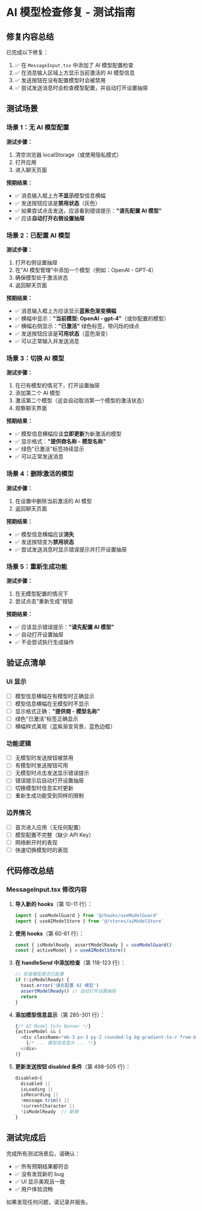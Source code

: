 # AI 模型检查修复 - 测试指南

## 修复内容总结

已完成以下修复：

1. ✅ 在 `MessageInput.tsx` 中添加了 AI 模型配置检查
2. ✅ 在消息输入区域上方显示当前激活的 AI 模型信息
3. ✅ 发送按钮在没有配置模型时会被禁用
4. ✅ 尝试发送消息时会检查模型配置，并自动打开设置抽屉

## 测试场景

### 场景 1：无 AI 模型配置

**测试步骤：**
1. 清空浏览器 localStorage（或使用隐私模式）
2. 打开应用
3. 进入聊天页面

**预期结果：**
- ✅ 消息输入框上方**不显示**模型信息横幅
- ✅ 发送按钮应该是**禁用状态**（灰色）
- ✅ 如果尝试点击发送，应该看到错误提示：**"请先配置 AI 模型"**
- ✅ 应该**自动打开右侧设置抽屉**

### 场景 2：已配置 AI 模型

**测试步骤：**
1. 打开右侧设置抽屉
2. 在"AI 模型管理"中添加一个模型（例如：OpenAI - GPT-4）
3. 确保模型处于激活状态
4. 返回聊天页面

**预期结果：**
- ✅ 消息输入框上方应该显示**蓝紫色渐变横幅**
- ✅ 横幅中显示：**"当前模型: OpenAI - gpt-4"**（或你配置的模型）
- ✅ 横幅右侧显示：**"已激活"** 绿色标签，带闪烁的绿点
- ✅ 发送按钮应该是**可用状态**（蓝色渐变）
- ✅ 可以正常输入并发送消息

### 场景 3：切换 AI 模型

**测试步骤：**
1. 在已有模型的情况下，打开设置抽屉
2. 添加第二个 AI 模型
3. 激活第二个模型（这会自动取消第一个模型的激活状态）
4. 观察聊天界面

**预期结果：**
- ✅ 模型信息横幅应该**立即更新**为新激活的模型
- ✅ 显示格式：**"提供商名称 - 模型名称"**
- ✅ 绿色"已激活"标签持续显示
- ✅ 可以正常发送消息

### 场景 4：删除激活的模型

**测试步骤：**
1. 在设置中删除当前激活的 AI 模型
2. 返回聊天页面

**预期结果：**
- ✅ 模型信息横幅应该**消失**
- ✅ 发送按钮变为**禁用状态**
- ✅ 尝试发送消息时显示错误提示并打开设置抽屉

### 场景 5：重新生成功能

**测试步骤：**
1. 在无模型配置的情况下
2. 尝试点击"重新生成"按钮

**预期结果：**
- ✅ 应该显示错误提示：**"请先配置 AI 模型"**
- ✅ 自动打开设置抽屉
- ✅ 不会尝试执行生成操作

## 验证点清单

### UI 显示
- [ ] 模型信息横幅在有模型时正确显示
- [ ] 模型信息横幅在无模型时不显示
- [ ] 显示格式正确：**"提供商 - 模型名称"**
- [ ] 绿色"已激活"标签正确显示
- [ ] 横幅样式美观（蓝紫渐变背景，蓝色边框）

### 功能逻辑
- [ ] 无模型时发送按钮被禁用
- [ ] 有模型时发送按钮可用
- [ ] 无模型时点击发送显示错误提示
- [ ] 错误提示后自动打开设置抽屉
- [ ] 切换模型时信息实时更新
- [ ] 重新生成功能受到同样的限制

### 边界情况
- [ ] 首次进入应用（无任何配置）
- [ ] 模型配置不完整（缺少 API Key）
- [ ] 网络断开时的表现
- [ ] 快速切换模型时的表现

## 代码修改总结

### MessageInput.tsx 修改内容

1. **导入新的 hooks**（第 10-11 行）：
   ```typescript
   import { useModelGuard } from '@/hooks/useModelGuard'
   import { useAIModelStore } from '@/stores/aiModelStore'
   ```

2. **使用 hooks**（第 60-61 行）：
   ```typescript
   const { isModelReady, assertModelReady } = useModelGuard()
   const { activeModel } = useAIModelStore()
   ```

3. **在 handleSend 中添加检查**（第 118-123 行）：
   ```typescript
   // 检查模型是否已配置
   if (!isModelReady) {
     toast.error('请先配置 AI 模型')
     assertModelReady() // 自动打开设置抽屉
     return
   }
   ```

4. **添加模型信息显示**（第 285-301 行）：
   ```typescript
   {/* AI Model Info Banner */}
   {activeModel && (
     <div className="mb-3 px-3 py-2 rounded-lg bg-gradient-to-r from-blue-500/10 to-purple-500/10 border border-blue-400/20 backdrop-blur-sm">
       {/* ... 模型信息显示 ... */}
     </div>
   )}
   ```

5. **更新发送按钮 disabled 条件**（第 498-505 行）：
   ```typescript
   disabled={
     disabled ||
     isLoading ||
     isRecording ||
     !message.trim() ||
     !currentCharacter ||
     !isModelReady  // 新增
   }
   ```

## 测试完成后

完成所有测试场景后，请确认：
- ✅ 所有预期结果都符合
- ✅ 没有发现新的 bug
- ✅ UI 显示美观且一致
- ✅ 用户体验流畅

如果发现任何问题，请记录并报告。

